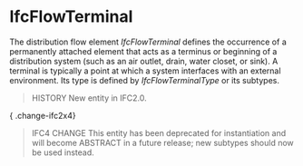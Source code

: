 # IfcFlowTerminal

The distribution flow element _IfcFlowTerminal_ defines the occurrence of a permanently attached element that acts as a terminus or beginning of a distribution system (such as an air outlet, drain, water closet, or sink). A terminal is typically a point at which a system interfaces with an external environment. Its type is defined by _IfcFlowTerminalType_ or its subtypes.<!-- end of definition -->

> HISTORY  New entity in IFC2.0.

{ .change-ifc2x4}
> IFC4 CHANGE  This entity has been deprecated for instantiation and will become ABSTRACT in a future release; new subtypes should now be used instead.
